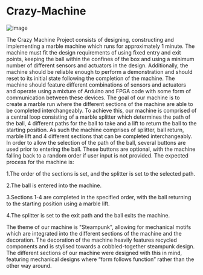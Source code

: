 # Crazy-Machine
![image](https://github.com/user-attachments/assets/ad5578d1-2113-4c6b-a9a4-8266c5ce4595)

The Crazy Machine Project consists of designing, constructing and implementing a marble machine which runs for approximately 1 minute. The machine must fit the design requirements of using fixed entry and exit points, keeping the ball within the confines of the box and using a minimum number of different sensors and actuators in the design. Additionally, the machine should be reliable enough to perform a demonstration and should reset to its initial state following the completion of the machine. The machine should feature different combinations of sensors and actuators and operate using a mixture of Arduino and FPGA code with some form of communication between these devices.
The goal of our machine is to create a marble run where the different sections of the machine are able to be completed interchangeably. To achieve this, our machine is comprised of a central loop consisting of a marble splitter which determines the path of the ball, 4 different paths for the ball to take and a lift to return the ball to the starting position. As such the machine comprises of splitter, ball return, marble lift and 4 different sections that can be completed interchangeably. In order to allow the selection of the path of the ball, several buttons are used prior to entering the ball. These buttons are optional, with the machine falling back to a random order if user input is not provided. The expected process for the machine is:

1.The order of the sections is set, and the splitter is set to the selected path.

2.The ball is entered into the machine.

3.Sections 1-4 are completed in the specified order, with the ball returning to the starting position using a marble lift.

4.The splitter is set to the exit path and the ball exits the machine.

The theme of our machine is "Steampunk", allowing for mechanical motifs which are integrated into the different sections of the machine and the decoration. The decoration of the machine heavily features recycled components and is stylised towards a cobbled-together steampunk design. The different sections of our machine were designed with this in mind, featuring mechanical designs where “form follows function” rather than the other way around.
